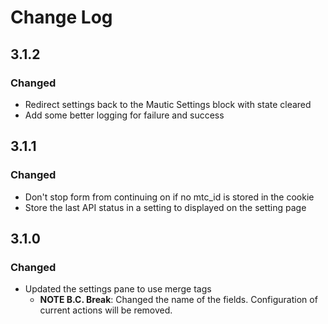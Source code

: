 # Change Log

## 3.1.2

### Changed

* Redirect settings back to the Mautic Settings block with state cleared
* Add some better logging for failure and success

## 3.1.1

### Changed

* Don't stop form from continuing on if no mtc_id is stored in the cookie
* Store the last API status in a setting to displayed on the setting page

## 3.1.0

### Changed

* Updated the settings pane to use merge tags
  * **NOTE B.C. Break**: Changed the name of the fields. Configuration of current actions will be removed. 
